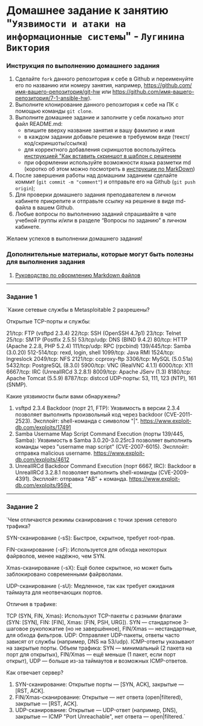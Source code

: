 # Домашнее задание к занятию "`Уязвимости и атаки на информационные системы`" - `Лугинина Виктория`


### Инструкция по выполнению домашнего задания

   1. Сделайте `fork` данного репозитория к себе в Github и переименуйте его по названию или номеру занятия, например, https://github.com/имя-вашего-репозитория/git-hw или  https://github.com/имя-вашего-репозитория/7-1-ansible-hw).
   2. Выполните клонирование данного репозитория к себе на ПК с помощью команды `git clone`.
   3. Выполните домашнее задание и заполните у себя локально этот файл README.md:
      - впишите вверху название занятия и вашу фамилию и имя
      - в каждом задании добавьте решение в требуемом виде (текст/код/скриншоты/ссылка)
      - для корректного добавления скриншотов воспользуйтесь [инструкцией "Как вставить скриншот в шаблон с решением](https://github.com/netology-code/sys-pattern-homework/blob/main/screen-instruction.md)
      - при оформлении используйте возможности языка разметки md (коротко об этом можно посмотреть в [инструкции  по MarkDown](https://github.com/netology-code/sys-pattern-homework/blob/main/md-instruction.md))
   4. После завершения работы над домашним заданием сделайте коммит (`git commit -m "comment"`) и отправьте его на Github (`git push origin`);
   5. Для проверки домашнего задания преподавателем в личном кабинете прикрепите и отправьте ссылку на решение в виде md-файла в вашем Github.
   6. Любые вопросы по выполнению заданий спрашивайте в чате учебной группы и/или в разделе “Вопросы по заданию” в личном кабинете.
   
Желаем успехов в выполнении домашнего задания!
   
### Дополнительные материалы, которые могут быть полезны для выполнения задания

1. [Руководство по оформлению Markdown файлов](https://gist.github.com/Jekins/2bf2d0638163f1294637#Code)

---

### Задание 1

`Какие сетевые службы в Metasploitable 2 разрешены?

Открытые TCP-порты и службы:

21/tcp: FTP (vsftpd 2.3.4)
22/tcp: SSH (OpenSSH 4.7p1)
23/tcp: Telnet
25/tcp: SMTP (Postfix 2.5.5)
53/tcp/udp: DNS (BIND 9.4.2)
80/tcp: HTTP (Apache 2.2.8, PHP 5.2.4)
111/tcp/udp: RPC (rpcbind)
139/445/tcp: Samba (3.0.20)
512-514/tcp: rexd, login, shell
1099/tcp: Java RMI
1524/tcp: Ingreslock
2049/tcp: NFS
2121/tcp: ccproxy-ftp
3306/tcp: MySQL (5.0.51a)
5432/tcp: PostgreSQL (8.3.0)
5900/tcp: VNC (RealVNC 4.1.1)
6000/tcp: X11
6667/tcp: IRC (UnrealIRCd 3.2.8.1)
8009/tcp: Apache JServ (1.3)
8180/tcp: Apache Tomcat (5.5.9)
8787/tcp: distccd
UDP-порты: 53, 111, 123 (NTP), 161 (SNMP).

Какие уязвимости были вами обнаружены?

1. vsftpd 2.3.4 Backdoor (порт 21, FTP): Уязвимость в версии 2.3.4 позволяет выполнить произвольный код через backdoor (CVE-2011-2523). Эксплойт: shell-команда с символом "|".
https://www.exploit-db.com/exploits/17491
2. Samba Username Map Script Command Execution (порты 139/445, Samba): Уязвимость в Samba 3.0.20-3.0.25rc3 позволяет выполнить команды через "username map script" (CVE-2007-6015). Эксплойт: отправка malicious username.
https://www.exploit-db.com/exploits/4612
3. UnrealIRCd Backdoor Command Execution (порт 6667, IRC): Backdoor в UnrealIRCd 3.2.8.1 позволяет выполнить shell-команды (CVE-2009-4391). Эксплойт: отправка "AB" + команда.
https://www.exploit-db.com/exploits/9594`

---

### Задание 2

`Чем отличаются режимы сканирования с точки зрения сетевого трафика?


SYN-сканирование (-sS):
Быстрое, скрытное, требует root-прав.


FIN-сканирование (-sF):
Используется для обхода некоторых файрволов, менее надёжно, чем SYN.


Xmas-сканирование (-sX):
Ещё более скрытное, но может быть заблокировано современными файрволами.


UDP-сканирование (-sU):
Медленное, так как требует ожидания таймаута для неотвечающих портов.

Отличия в трафике:

TCP (SYN, FIN, Xmas): Используют TCP-пакеты с разными флагами (SYN: [SYN], FIN: [FIN], Xmas: [FIN, PSH, URG]). SYN — стандартное 3-шаговое рукопожатие (но не завершённое), FIN/Xmas — нестандартные, для обхода фильтров.
UDP: Отправляет UDP-пакеты, ответы часто зависят от службы (например, DNS на 53/udp). ICMP-ответы указывают на закрытые порты.
Объем трафика: SYN — минимальный (2 пакета на порт для открытых), FIN/Xmas — ещё меньше (1 пакет, если порт открыт), UDP — больше из-за таймаутов и возможных ICMP-ответов.

Как отвечает сервер?

1. SYN-сканирование: Открытые порты — [SYN, ACK], закрытые — [RST, ACK].
2. FIN/Xmas-сканирование: Открытые — нет ответа (open|filtered), закрытые — [RST, ACK].
3. UDP-сканирование: Открытые — UDP-ответ (например, DNS), закрытые — ICMP "Port Unreachable", нет ответа — open|filtered.`
